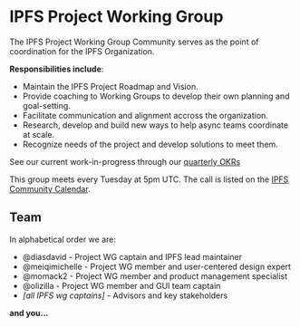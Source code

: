 # IPFS Project Working Group

The IPFS Project Working Group Community serves as the point of coordination for the IPFS Organization.
 
 **Responsibilities include**:
 
- Maintain the IPFS Project Roadmap and Vision.
- Provide coaching to Working Groups to develop their own planning and goal-setting.
- Facilitate communication and alignment accross the organization.
- Research, develop and build new ways to help async teams coordinate at scale.
- Recognize needs of the project and develop solutions to meet them. 

See our current work-in-progress through our [quarterly OKRs](https://docs.google.com/spreadsheets/d/139lROP7-Ee4M4S7A_IO4iIgSgugYm7dct620LYnalII/edit#gid=1562851442)

This group meets every Tuesday at 5pm UTC. The call is listed on the [IPFS Community Calendar](https://calendar.google.com/calendar/embed?src=ipfs.io_eal36ugu5e75s207gfjcu0ae84@group.calendar.google.com&ctz=UTC).

## Team
In alphabetical order we are:

- @diasdavid - Project WG captain and IPFS lead maintainer
- @meiqimichelle - Project WG member and user-centered design expert
- @momack2 - Project WG member and product management specialist
- @olizilla - Project WG member and GUI team captain  
- *[all IPFS wg captains]* - Advisors and key stakeholders

**and you...**

